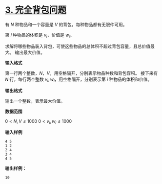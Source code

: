 # [3. 完全背包问题](https://www.acwing.com/problem/content/3/)

有 $N$ 种物品和一个容量是 $V$ 的背包，每种物品都有无限件可用。

第 $i$ 种物品的体积是 $v_i$，价值是 $w_i$。

求解将哪些物品装入背包，可使这些物品的总体积不超过背包容量，且总价值最大。
输出最大价值。

**输入格式**

第一行两个整数，$N，V$，用空格隔开，分别表示物品种数和背包容积。
接下来有 $N$ 行，每行两个整数 $v_i, w_i$，用空格隔开，分别表示第 $i$ 种物品的体积和价值。

**输出格式**

输出一个整数，表示最大价值。

**数据范围**

$0 \lt N, V \le 1000$
$0 \lt v_i, w_i \le 1000$

**输入样例**

```
4 5
1 2
2 4
3 4
4 5
```

**输出样例：**

```
10
```
